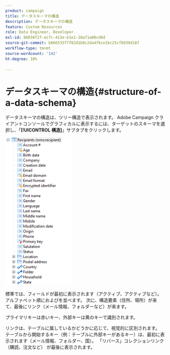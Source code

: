 ```yaml
---
product: campaign
title: データスキーマの構造
description: データスキーマの構造
feature: Custom Resources
role: Data Engineer, Developer
exl-id: 86036f2f-ec7c-413e-b1e1-10a71a06cd6d
source-git-commit: b666535f7f82d1b8c2da4fbce1bc25cf8d39d187
workflow-type: tm+mt
source-wordcount: '142'
ht-degree: 10%

---
```


# データスキーマの構造{#structure-of-a-data-schema}

データスキーマの構造は、ツリー構造で表示されます。 Adobe Campaign クライアントコンソールでグラフィカルに表示するには、ターゲットのスキーマを選択し、「**[!UICONTROL 構造]**」サブタブをクリックします。

![](assets/d_ncs_integration_schema_arbo.png)

標準では、フィールドが最初に表示されます（アクティブ、アクティブなど）。 アルファベット順におよびを並べます。 次に、構造要素（住所、場所）が来て、最後にリンク（メール情報、フォルダーなど）が来ます。

プライマリキーは赤いキー、外部キーは黄のキーで識別されます。

リンクは、テーブルに属しているかどうかに応じて、視覚的に区別されます。 テーブルから開始するキー（例：テーブルに外部キーがあるキー）は、最初に表示されます（メール情報、フォルダー、国）。 「リバース」コレクションリンク（購読、注文など） が最後に表示されます。
